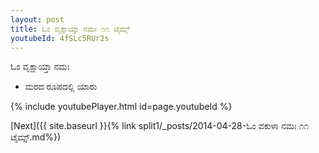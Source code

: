 ```yaml
---
layout: post
title: ಓಂ ವೃಕ್ಷಾಯ್ತಾ ನಮಃ ೧೧ ಟೈಮ್ಸ್
youtubeId: 4fSLc5RUr2s
---
```

 
 
 ಓಂ ವೃಕ್ಷಾಯ್ತಾ ನಮಃ  
 
 -  ಮರದ ರೂಪದಲ್ಲಿ ಯಾರು 
 
  
 
  
 
 
 
 
 
 


{% include youtubePlayer.html id=page.youtubeId %}
 
[Next]({{ site.baseurl }}{% link  split1/_posts/2014-04-28-ಓಂ ವಕುಳಾ ನಮಃ ೧೧ ಟೈಮ್ಸ್.md%})
 
